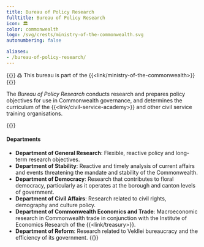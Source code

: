 ```yaml
---
title: Bureau of Policy Research
fulltitle: Bureau of Policy Research
icon: 🏛️
color: commonwealth
logo: /svg/crests/ministry-of-the-commonwealth.svg
autonumbering: false

aliases:
- /bureau-of-policy-research/
---
```

{{<note>}}
߷ This bureau is part of the {{<link/ministry-of-the-commonwealth>}}
{{</note>}}

The *Bureau of Policy Research* conducts research and prepares policy objectives for use in Commonwealth governance, and determines the curriculum of the {{<link/civil-service-academy>}} and other civil service training organisations.

{{<note panel>}}
#### Departments

* **Department of General Research**: Flexible, reactive policy and long-term research objectives.
* **Department of Stability**: Reactive and timely analysis of current affairs and events threatening the mandate and stability of the Commonwealth.
* **Department of Democracy**: Research that contributes to floral democracy, particularly as it operates at the borough and canton levels of government.
* **Department of Civil Affairs**: Research related to civil rights, demography and culture policy.
* **Department of Commonwealth Economics and Trade**: Macroeconomic research in Commonwealth trade in conjunction with the Institute of Economics Research of the {{<link/treasury>}}.
* **Department of Reform**: Research related to Vekllei bureaucracy and the efficiency of its government.
{{</note>}}